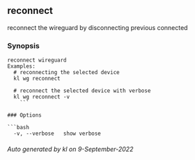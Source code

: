 ## reconnect

reconnect the wireguard by disconnecting previous connected

### Synopsis

```
reconnect wireguard
Examples:
  # reconnecting the selected device
  kl wg reconnect

  # reconnect the selected device with verbose
  kl wg reconnect -v
	```

### Options

```bash
  -v, --verbose   show verbose
```



###### Auto generated by kl on 9-September-2022
